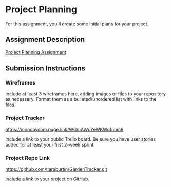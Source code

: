 # Project Planning
For this assignment, you'll create some initial plans for your project.

## Assignment Description
[Project Planning Assignment](https://education.launchcode.org/liftoff/modules/assignments/project-planning)

## Submission Instructions

### Wireframes


Include at least 3 wireframes here, adding images or files to your repository as necessary. Format them as a bulleted/unordered list with links to the files.

### Project Tracker
https://mondaycom.page.link/WGmAWuYeWKWofnhm8

Include a link to your public Trello board. Be sure you have user stories added for at least your first 2-week sprint.


### Project Repo Link
https://github.com/tiaraburtin/GardenTracker.git

Include a link to your project on GitHub.
